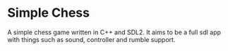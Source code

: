 # Simple Chess

A simple chess game written in C++ and SDL2.
It aims to be a full sdl app with things such 
as sound, controller and rumble support.

